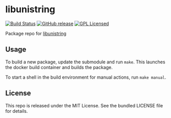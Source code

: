 libunistring
==========

[![Build Status](https://img.shields.io/travis/com/amylum/libunistring.svg)](https://travis-ci.com/amylum/libunistring)
[![GitHub release](https://img.shields.io/github/release/amylum/libunistring.svg)](https://github.com/amylum/libunistring/releases)
[![GPL Licensed](http://img.shields.io/badge/license-GPL-green.svg)](https://tldrlegal.com/license/gnu-general-public-license-v3-(gpl-3))

Package repo for [libunistring](http://www.gnu.org/software/libunistring/)

## Usage

To build a new package, update the submodule and run `make`. This launches the docker build container and builds the package.

To start a shell in the build environment for manual actions, run `make manual`.

## License

This repo is released under the MIT License. See the bundled LICENSE file for details.


